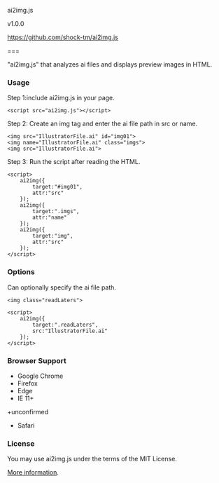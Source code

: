ai2img.js

v1.0.0

https://github.com/shock-tm/ai2img.js

===

"ai2img.js" that analyzes ai files and displays preview images in HTML.

### Usage ###
Step 1:include ai2img.js in your page.

    <script src="ai2img.js"></script>

Step 2: Create an img tag and enter the ai file path in src or name.

    <img src="IllustratorFile.ai" id="img01">
    <img name="IllustratorFile.ai" class="imgs">
    <img src="IllustratorFile.ai">
        
Step 3: Run the script after reading the HTML.

    <script>
        ai2img({
            target:"#img01",
            attr:"src"
        });
        ai2img({
            target:".imgs",
            attr:"name"
        });
        ai2img({
            target:"img",
            attr:"src"
        });
    </script>

### Options ###
Can optionally specify the ai file path.

    <img class="readLaters">
    
    <script>
        ai2img({
            target:".readLaters",
            src:"IllustratorFile.ai"
        });
    </script>

### Browser Support ###
- Google Chrome  
- Firefox  
- Edge
- IE 11+

+unconfirmed
 - Safari  

### License ###  
You may use ai2img.js under the terms of the MIT License.

[More information](http://en.wikipedia.org/wiki/MIT_License).
